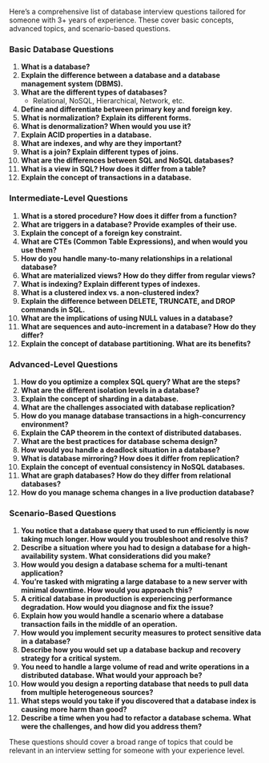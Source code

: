 Here’s a comprehensive list of database interview questions tailored for someone with 3+ years of experience. These cover basic concepts, advanced topics, and scenario-based questions.

### **Basic Database Questions**

1. **What is a database?**
2. **Explain the difference between a database and a database management system (DBMS).**
3. **What are the different types of databases?**
   - Relational, NoSQL, Hierarchical, Network, etc.
4. **Define and differentiate between primary key and foreign key.**
5. **What is normalization? Explain its different forms.**
6. **What is denormalization? When would you use it?**
7. **Explain ACID properties in a database.**
8. **What are indexes, and why are they important?**
9. **What is a join? Explain different types of joins.**
10. **What are the differences between SQL and NoSQL databases?**
11. **What is a view in SQL? How does it differ from a table?**
12. **Explain the concept of transactions in a database.**

### **Intermediate-Level Questions**

1. **What is a stored procedure? How does it differ from a function?**
2. **What are triggers in a database? Provide examples of their use.**
3. **Explain the concept of a foreign key constraint.**
4. **What are CTEs (Common Table Expressions), and when would you use them?**
5. **How do you handle many-to-many relationships in a relational database?**
6. **What are materialized views? How do they differ from regular views?**
7. **What is indexing? Explain different types of indexes.**
8. **What is a clustered index vs. a non-clustered index?**
9. **Explain the difference between DELETE, TRUNCATE, and DROP commands in SQL.**
10. **What are the implications of using NULL values in a database?**
11. **What are sequences and auto-increment in a database? How do they differ?**
12. **Explain the concept of database partitioning. What are its benefits?**

### **Advanced-Level Questions**

1. **How do you optimize a complex SQL query? What are the steps?**
2. **What are the different isolation levels in a database?**
3. **Explain the concept of sharding in a database.**
4. **What are the challenges associated with database replication?**
5. **How do you manage database transactions in a high-concurrency environment?**
6. **Explain the CAP theorem in the context of distributed databases.**
7. **What are the best practices for database schema design?**
8. **How would you handle a deadlock situation in a database?**
9. **What is database mirroring? How does it differ from replication?**
10. **Explain the concept of eventual consistency in NoSQL databases.**
11. **What are graph databases? How do they differ from relational databases?**
12. **How do you manage schema changes in a live production database?**

### **Scenario-Based Questions**

1. **You notice that a database query that used to run efficiently is now taking much longer. How would you troubleshoot and resolve this?**
2. **Describe a situation where you had to design a database for a high-availability system. What considerations did you make?**
3. **How would you design a database schema for a multi-tenant application?**
4. **You’re tasked with migrating a large database to a new server with minimal downtime. How would you approach this?**
5. **A critical database in production is experiencing performance degradation. How would you diagnose and fix the issue?**
6. **Explain how you would handle a scenario where a database transaction fails in the middle of an operation.**
7. **How would you implement security measures to protect sensitive data in a database?**
8. **Describe how you would set up a database backup and recovery strategy for a critical system.**
9. **You need to handle a large volume of read and write operations in a distributed database. What would your approach be?**
10. **How would you design a reporting database that needs to pull data from multiple heterogeneous sources?**
11. **What steps would you take if you discovered that a database index is causing more harm than good?**
12. **Describe a time when you had to refactor a database schema. What were the challenges, and how did you address them?**

These questions should cover a broad range of topics that could be relevant in an interview setting for someone with your experience level.